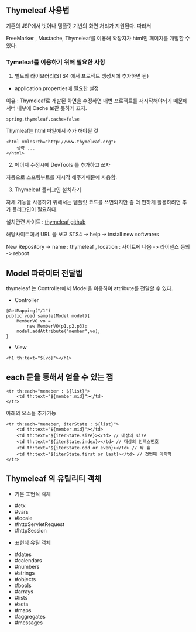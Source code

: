 ## Thymeleaf 사용법

기존의 JSP에서 벗어나 템플릿 기반의 화면 처리가 지원된다. 따라서 

FreeMarker , Mustache, Thymeleaf를 이용해 확장자가 html인 페이지를 개발할 수 있다.

### Tymeleaf를 이용하기 위해 필요한 사항

1. 별도의 라이브러리(STS4 에서 프로젝트 생성시에 추가하면 됨)

* application.properties에 필요한 설정

이유 : Thymeleaf로 개발된 화면을 수정하면 매번 프로젝트를 재시작해야되기 때문에 서버 내부에 Cache 보관 못하게 끄자.

~~~
spring.thymeleaf.cache=false
~~~

Thymleaf는 html 파일에서 추가 해야될 것
~~~
<html xmlns:th="http://www.thymeleaf.org">
	생략 ...
</html>
~~~

2. 페이지 수정시에 DevTools 를 추가하고 쓰자

자동으로 스프링부트를 재시작 해주기때문에 사용함.

3. Thymeleaf 플러그인 설치하기

자체 기능을 사용하기 위해서는 템플릿 코드를 쓰면되지만 좀 더 편하게 활용하려면 추가 플러그인이 필요하다. 

설치관련 사이트 : [thymeleaf github](https://github.com/thymeleaf/thymeleaf-extras-eclipse-plugin)

해당사이트에서 URL 을 보고 STS4 -> help -> install new softwares 

New Repository -> name : thymeleaf , location : 사이트에 나옴 -> 라이센스 동의 -> reboot

## Model 파라미터 전달법

thymeleaf 는 Controller에서  Model을 이용하여 attribute를 전달할 수 있다. 

* Controller
~~~
@GetMapping("/1")
public void sample(Model model){
	MemberVO vo =
		new MemberVO(p1,p2,p3);
	model.addAttribute("member",vo);
}
~~~

* View
~~~
<h1 th:text="${vo}"></h1>
~~~

## each 문을 통해서 얻을 수 있는 점
~~~
<tr th:each="memeber : ${list}">
	<td th:text="${member.mid}"></td>
</tr>
~~~

아래의 요소들 추가가능
~~~
<tr th:each="memeber, iterState : ${list}">
	<td th:text="${member.mid}"></td>
	<td th:text="${iterState.size}></td> // 대상의 size
	<td th:text="${iterState.index}></td> // 대상의 인덱스번호 
	<td th:text="${iterState.odd or even}></td> // 짝 홀
	<td th:text="${iterState.first or last}></td> // 첫번째 마지막 
</tr>
~~~

## Thymeleaf 의 유틸리티 객체

* 기본 표현식 객체

- #ctx 
- #vars
- #locale
- #httpServletRequest
- #httpSession

* 표현식 유틸 객체

- #dates
- #calendars
- #numbers
- #strings
- #objects
- #bools
- #arrays
- #lists
- #sets
- #maps
- #aggregates
- #messages
